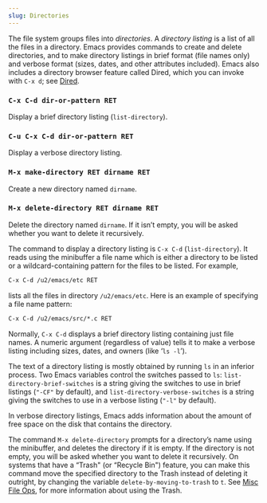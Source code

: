 ```yaml
---
slug: Directories
---
```


The file system groups files into *directories*. A *directory listing* is a list of all the files in a directory. Emacs provides commands to create and delete directories, and to make directory listings in brief format (file names only) and verbose format (sizes, dates, and other attributes included). Emacs also includes a directory browser feature called Dired, which you can invoke with `C-x d`; see [Dired](/docs/emacs/Dired).

### `C-x C-d dir-or-pattern RET`

Display a brief directory listing (`list-directory`).

### `C-u C-x C-d dir-or-pattern RET`

Display a verbose directory listing.

### `M-x make-directory RET dirname RET`

Create a new directory named `dirname`.

### `M-x delete-directory RET dirname RET`

Delete the directory named `dirname`. If it isn’t empty, you will be asked whether you want to delete it recursively.

The command to display a directory listing is `C-x C-d` (`list-directory`). It reads using the minibuffer a file name which is either a directory to be listed or a wildcard-containing pattern for the files to be listed. For example,

```lisp
C-x C-d /u2/emacs/etc RET
```

lists all the files in directory `/u2/emacs/etc`. Here is an example of specifying a file name pattern:

```lisp
C-x C-d /u2/emacs/src/*.c RET
```

Normally, `C-x C-d` displays a brief directory listing containing just file names. A numeric argument (regardless of value) tells it to make a verbose listing including sizes, dates, and owners (like ‘`ls -l`’).

The text of a directory listing is mostly obtained by running `ls` in an inferior process. Two Emacs variables control the switches passed to `ls`: `list-directory-brief-switches` is a string giving the switches to use in brief listings (`"-CF"` by default), and `list-directory-verbose-switches` is a string giving the switches to use in a verbose listing (`"-l"` by default).

In verbose directory listings, Emacs adds information about the amount of free space on the disk that contains the directory.

The command `M-x delete-directory` prompts for a directory’s name using the minibuffer, and deletes the directory if it is empty. If the directory is not empty, you will be asked whether you want to delete it recursively. On systems that have a “Trash" (or “Recycle Bin") feature, you can make this command move the specified directory to the Trash instead of deleting it outright, by changing the variable `delete-by-moving-to-trash` to `t`. See [Misc File Ops](/docs/emacs/Misc-File-Ops), for more information about using the Trash.

